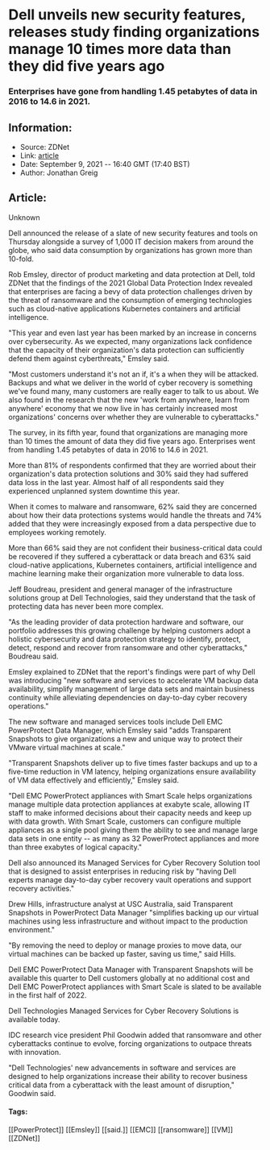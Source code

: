 # Dell unveils new security features, releases study finding organizations manage 10 times more data than they did five years ago
### Enterprises have gone from handling 1.45 petabytes of data in 2016 to 14.6 in 2021.

## Information:
+ Source: ZDNet
+ Link: [article](https://www.zdnet.com/article/dell-unveils-new-security-features-releases-study-finding-organizations-manage-10-times-more-data-than-they-did-five-years-ago/)
+ Date: September 9, 2021 -- 16:40 GMT (17:40 BST)
+ Author: Jonathan Greig


## Article:
Unknown

Dell announced the release of a slate of new security features and tools on Thursday alongside a survey of 1,000 IT decision makers from around the globe, who said data consumption by organizations has grown more than 10-fold. 

Rob Emsley, director of product marketing and data protection at Dell, told ZDNet that the findings of the 2021 Global Data Protection Index revealed that enterprises are facing a bevy of data protection challenges driven by the threat of ransomware and the consumption of emerging technologies such as cloud-native applications Kubernetes containers and artificial intelligence.

"This year and even last year has been marked by an increase in concerns over cybersecurity. As we expected, many organizations lack confidence that the capacity of their organization's data protection can sufficiently defend them against cyberthreats," Emsley said. 

"Most customers understand it's not an if, it's a when they will be attacked. Backups and what we deliver in the world of cyber recovery is something we've found many, many customers are really eager to talk to us about. We also found in the research that the new 'work from anywhere, learn from anywhere' economy that we now live in has certainly increased most organizations' concerns over whether they are vulnerable to cyberattacks."

The survey, in its fifth year, found that organizations are managing more than 10 times the amount of data they did five years ago. Enterprises went from handling 1.45 petabytes of data in 2016 to 14.6 in 2021. 

More than 81% of respondents confirmed that they are worried about their organization's data protection solutions and 30% said they had suffered data loss in the last year. Almost half of all respondents said they experienced unplanned system downtime this year. 

When it comes to malware and ransomware, 62% said they are concerned about how their data protections systems would handle the threats and 74% added that they were increasingly exposed from a data perspective due to employees working remotely. 






More than 66% said they are not confident their business-critical data could be recovered if they suffered a cyberattack or data breach and 63% said cloud-native applications, Kubernetes containers, artificial intelligence and machine learning make their organization more vulnerable to data loss. 

Jeff Boudreau, president and general manager of the infrastructure solutions group at Dell Technologies, said they understand that the task of protecting data has never been more complex. 

"As the leading provider of data protection hardware and software, our portfolio addresses this growing challenge by helping customers adopt a holistic cybersecurity and data protection strategy to identify, protect, detect, respond and recover from ransomware and other cyberattacks," Boudreau said. 

Emsley explained to ZDNet that the report's findings were part of why Dell was introducing "new software and services to accelerate VM backup data availability, simplify management of large data sets and maintain business continuity while alleviating dependencies on day-to-day cyber recovery operations."

The new software and managed services tools include Dell EMC PowerProtect Data Manager, which Emsley said "adds Transparent Snapshots to give organizations a new and unique way to protect their VMware virtual machines at scale."

"Transparent Snapshots deliver up to five times faster backups and up to a five-time reduction in VM latency, helping organizations ensure availability of VM data effectively and efficiently," Emsley said. 

"Dell EMC PowerProtect appliances with Smart Scale helps organizations manage multiple data protection appliances at exabyte scale, allowing IT staff to make informed decisions about their capacity needs and keep up with data growth. With Smart Scale, customers can configure multiple appliances as a single pool giving them the ability to see and manage large data sets in one entity -- as many as 32 PowerProtect appliances and more than three exabytes of logical capacity." 

Dell also announced its Managed Services for Cyber Recovery Solution tool that is designed to assist enterprises in reducing risk by "having Dell experts manage day-to-day cyber recovery vault operations and support recovery activities." 

Drew Hills, infrastructure analyst at USC Australia, said Transparent Snapshots in PowerProtect Data Manager "simplifies backing up our virtual machines using less infrastructure and without impact to the production environment." 

"By removing the need to deploy or manage proxies to move data, our virtual machines can be backed up faster, saving us time," said Hills.

Dell EMC PowerProtect Data Manager with Transparent Snapshots will be available this quarter to Dell customers globally at no additional cost and Dell EMC PowerProtect appliances with Smart Scale is slated to be available in the first half of 2022.

Dell Technologies Managed Services for Cyber Recovery Solutions is available today.

IDC research vice president Phil Goodwin added that ransomware and other cyberattacks continue to evolve, forcing organizations to outpace threats with innovation.

"Dell Technologies' new advancements in software and services are designed to help organizations increase their ability to recover business critical data from a cyberattack with the least amount of disruption," Goodwin said. 





#### Tags:
[[PowerProtect]] [[Emsley]] [[said.]] [[EMC]] [[ransomware]] [[VM]] [[ZDNet]]
